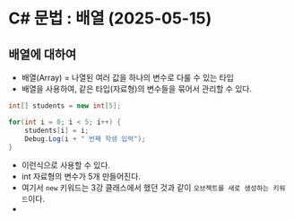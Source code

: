 # C# 문법 : 배열 (2025-05-15)
## 배열에 대하여
- 배열(Array) = 나열된 여러 값을 하나의 변수로 다룰 수 있는 타입
- 배열을 사용하여, 같은 타입(자료형)의 변수들을 묶어서 관리할 수 있다.
``` C#
int[] students = new int[5];

for(int i = 0; i < 5; i++) {
    students[i] = i;
    Debug.Log(i + " 번째 학생 입력");
}
```
- 이런식으로 사용할 수 있다.
- int 자료형의 변수가 5개 만들어진다.
- 여기서 `new` 키워드는 3강 클래스에서 했던 것과 같이 `오브젝트를 새로 생성하는 키워드`이다.
- 
